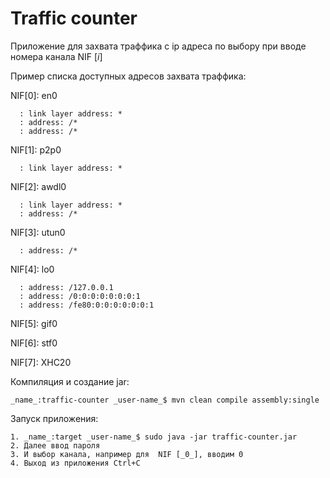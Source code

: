# Traffic counter

Приложение для захвата траффика с ip адреса по выбору при вводе номера канала NIF [_i_]

Пример списка доступных адресов захвата траффика:

NIF[0]: en0

      : link layer address: *
      : address: /*
      : address: /*

NIF[1]: p2p0
      
      : link layer address: *

NIF[2]: awdl0
      
      : link layer address: *
      : address: /*

NIF[3]: utun0
      
      : address: /*

NIF[4]: lo0

      : address: /127.0.0.1
      : address: /0:0:0:0:0:0:0:1
      : address: /fe80:0:0:0:0:0:0:1

NIF[5]: gif0

NIF[6]: stf0

NIF[7]: XHC20

Компиляция и создание jar:
    
    _name_:traffic-counter _user-name_$ mvn clean compile assembly:single

Запуск приложения: 
    
    1. _name_:target _user-name_$ sudo java -jar traffic-counter.jar
    2. Далее ввод пароля
    3. И выбор канала, например для  NIF [_0_], вводим 0
    4. Выход из приложения Ctrl+C
